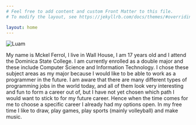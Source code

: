 ```yaml
---
# Feel free to add content and custom Front Matter to this file.
# To modify the layout, see https://jekyllrb.com/docs/themes/#overriding-theme-defaults

layout: home
---
```


![Luam](https://i0.wp.com/createcaribbean.org/create/wp-content/uploads/2022/04/IMG_5977-scaled.jpg?resize=1153%2C1536&ssl=1)

My name is Mckel Ferrol, I live in Wall House, I am 17 years old and I attend the Dominica State College. I am currently enrolled as a double major and these include Computer Science and Information Technology. I chose these subject areas as my major because I would like to be able to work as a programmer in the future. I am aware that there are many different types of programming jobs in the world today, and all of them look very interesting and fun to form a career out of, but I have not yet chosen which path I would want to stick to for my future career. Hence when the time comes for me to choose a specific career I already had my options open. In my free time I like to draw, play games, play sports (mainly volleyball) and make music.